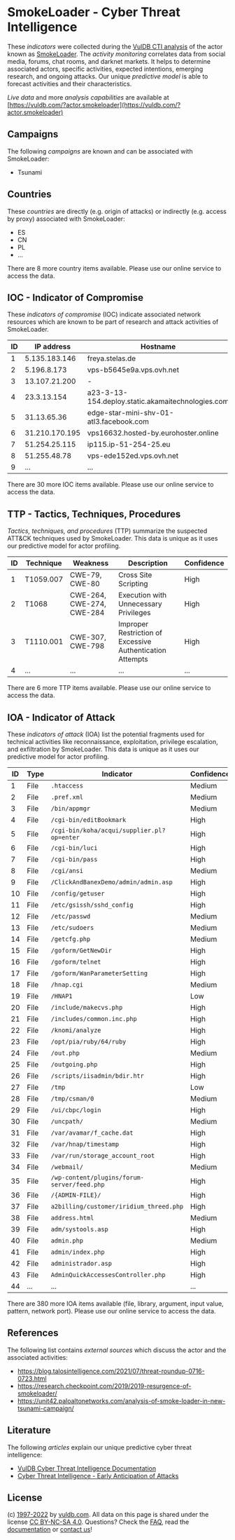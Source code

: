 # SmokeLoader - Cyber Threat Intelligence

These _indicators_ were collected during the [VulDB CTI analysis](https://vuldb.com/?kb.cti) of the actor known as [SmokeLoader](https://vuldb.com/?actor.smokeloader). The _activity monitoring_ correlates data from social media, forums, chat rooms, and darknet markets. It helps to determine associated actors, specific activities, expected intentions, emerging research, and ongoing attacks. Our unique _predictive model_ is able to forecast activities and their characteristics.

_Live data_ and more _analysis capabilities_ are available at [https://vuldb.com/?actor.smokeloader](https://vuldb.com/?actor.smokeloader)

## Campaigns

The following _campaigns_ are known and can be associated with SmokeLoader:

* Tsunami

## Countries

These _countries_ are directly (e.g. origin of attacks) or indirectly (e.g. access by proxy) associated with SmokeLoader:

* ES
* CN
* PL
* ...

There are 8 more country items available. Please use our online service to access the data.

## IOC - Indicator of Compromise

These _indicators of compromise_ (IOC) indicate associated network resources which are known to be part of research and attack activities of SmokeLoader.

ID | IP address | Hostname | Campaign | Confidence
-- | ---------- | -------- | -------- | ----------
1 | 5.135.183.146 | freya.stelas.de | Tsunami | High
2 | 5.196.8.173 | vps-b5645e9a.vps.ovh.net | - | High
3 | 13.107.21.200 | - | - | High
4 | 23.3.13.154 | a23-3-13-154.deploy.static.akamaitechnologies.com | - | High
5 | 31.13.65.36 | edge-star-mini-shv-01-atl3.facebook.com | - | High
6 | 31.210.170.195 | vps16632.hosted-by.eurohoster.online | - | High
7 | 51.254.25.115 | ip115.ip-51-254-25.eu | Tsunami | High
8 | 51.255.48.78 | vps-ede152ed.vps.ovh.net | Tsunami | High
9 | ... | ... | ... | ...

There are 30 more IOC items available. Please use our online service to access the data.

## TTP - Tactics, Techniques, Procedures

_Tactics, techniques, and procedures_ (TTP) summarize the suspected ATT&CK techniques used by SmokeLoader. This data is unique as it uses our predictive model for actor profiling.

ID | Technique | Weakness | Description | Confidence
-- | --------- | -------- | ----------- | ----------
1 | T1059.007 | CWE-79, CWE-80 | Cross Site Scripting | High
2 | T1068 | CWE-264, CWE-274, CWE-284 | Execution with Unnecessary Privileges | High
3 | T1110.001 | CWE-307, CWE-798 | Improper Restriction of Excessive Authentication Attempts | High
4 | ... | ... | ... | ...

There are 6 more TTP items available. Please use our online service to access the data.

## IOA - Indicator of Attack

These _indicators of attack_ (IOA) list the potential fragments used for technical activities like reconnaissance, exploitation, privilege escalation, and exfiltration by SmokeLoader. This data is unique as it uses our predictive model for actor profiling.

ID | Type | Indicator | Confidence
-- | ---- | --------- | ----------
1 | File | `.htaccess` | Medium
2 | File | `.pref.xml` | Medium
3 | File | `/bin/appmgr` | Medium
4 | File | `/cgi-bin/editBookmark` | High
5 | File | `/cgi-bin/koha/acqui/supplier.pl?op=enter` | High
6 | File | `/cgi-bin/luci` | High
7 | File | `/cgi-bin/pass` | High
8 | File | `/cgi/ansi` | Medium
9 | File | `/ClickAndBanexDemo/admin/admin.asp` | High
10 | File | `/config/getuser` | High
11 | File | `/etc/gsissh/sshd_config` | High
12 | File | `/etc/passwd` | Medium
13 | File | `/etc/sudoers` | Medium
14 | File | `/getcfg.php` | Medium
15 | File | `/goform/GetNewDir` | High
16 | File | `/goform/telnet` | High
17 | File | `/goform/WanParameterSetting` | High
18 | File | `/hnap.cgi` | Medium
19 | File | `/HNAP1` | Low
20 | File | `/include/makecvs.php` | High
21 | File | `/includes/common.inc.php` | High
22 | File | `/knomi/analyze` | High
23 | File | `/opt/pia/ruby/64/ruby` | High
24 | File | `/out.php` | Medium
25 | File | `/outgoing.php` | High
26 | File | `/scripts/iisadmin/bdir.htr` | High
27 | File | `/tmp` | Low
28 | File | `/tmp/csman/0` | Medium
29 | File | `/ui/cbpc/login` | High
30 | File | `/uncpath/` | Medium
31 | File | `/var/avamar/f_cache.dat` | High
32 | File | `/var/hnap/timestamp` | High
33 | File | `/var/run/storage_account_root` | High
34 | File | `/webmail/` | Medium
35 | File | `/wp-content/plugins/forum-server/feed.php` | High
36 | File | `/{ADMIN-FILE}/` | High
37 | File | `a2billing/customer/iridium_threed.php` | High
38 | File | `address.html` | Medium
39 | File | `adm/systools.asp` | High
40 | File | `admin.php` | Medium
41 | File | `admin/index.php` | High
42 | File | `administrador.asp` | High
43 | File | `AdminQuickAccessesController.php` | High
44 | ... | ... | ...

There are 380 more IOA items available (file, library, argument, input value, pattern, network port). Please use our online service to access the data.

## References

The following list contains _external sources_ which discuss the actor and the associated activities:

* https://blog.talosintelligence.com/2021/07/threat-roundup-0716-0723.html
* https://research.checkpoint.com/2019/2019-resurgence-of-smokeloader/
* https://unit42.paloaltonetworks.com/analysis-of-smoke-loader-in-new-tsunami-campaign/

## Literature

The following _articles_ explain our unique predictive cyber threat intelligence:

* [VulDB Cyber Threat Intelligence Documentation](https://vuldb.com/?kb.cti)
* [Cyber Threat Intelligence - Early Anticipation of Attacks](https://www.scip.ch/en/?labs.20201022)

## License

(c) [1997-2022](https://vuldb.com/?kb.changelog) by [vuldb.com](https://vuldb.com/?kb.about). All data on this page is shared under the license [CC BY-NC-SA 4.0](https://creativecommons.org/licenses/by-nc-sa/4.0/). Questions? Check the [FAQ](https://vuldb.com/?kb.faq), read the [documentation](https://vuldb.com/?kb) or [contact us](https://vuldb.com/?contact)!
